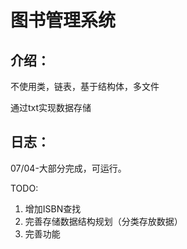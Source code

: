 # 图书管理系统
## 介绍：
不使用类，链表，基于结构体，多文件

通过txt实现数据存储


## 日志：


07/04-大部分完成，可运行。

TODO:
1. 增加ISBN查找
2. 完善存储数据结构规划（分类存放数据）
3. 完善功能
